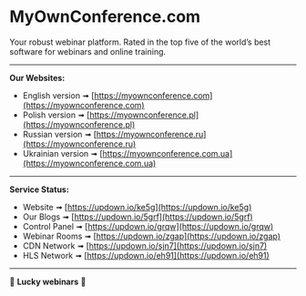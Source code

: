 # MyOwnConference.com

Your robust webinar platform. Rated in the top five of the world’s best software for webinars and online training.

---

**Our Websites:**

- English version ➟ [https://myownconference.com](https://myownconference.com)
- Polish version ➟ [https://myownconference.pl](https://myownconference.pl)
- Russian version ➟ [https://myownconference.ru](https://myownconference.ru)
- Ukrainian version ➟ [https://myownconference.com.ua](https://myownconference.com.ua)

---

**Service Status:**

- Website ➟ [https://updown.io/ke5g](https://updown.io/ke5g)
- Our Blogs ➟ [https://updown.io/5grf](https://updown.io/5grf)
- Control Panel ➟ [https://updown.io/grqw](https://updown.io/grqw)
- Webinar Rooms ➟ [https://updown.io/zgap](https://updown.io/zgap)
- CDN Network ➟ [https://updown.io/sjn7](https://updown.io/sjn7)
- HLS Network ➟ [https://updown.io/eh91](https://updown.io/eh91)

---

🤘 **Lucky webinars** 🤘
